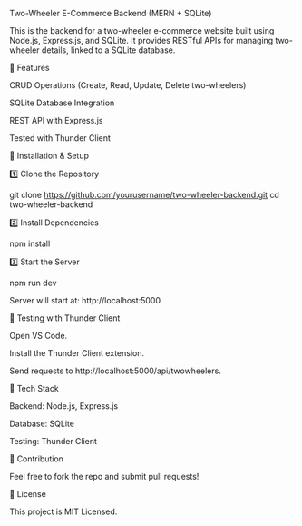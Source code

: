 Two-Wheeler E-Commerce Backend (MERN + SQLite)

This is the backend for a two-wheeler e-commerce website built using Node.js, Express.js, and SQLite. It provides RESTful APIs for managing two-wheeler details, linked to a SQLite database.

🚀 Features

CRUD Operations (Create, Read, Update, Delete two-wheelers)

SQLite Database Integration

REST API with Express.js

Tested with Thunder Client

📌 Installation & Setup

1️⃣ Clone the Repository

git clone https://github.com/yourusername/two-wheeler-backend.git
cd two-wheeler-backend

2️⃣ Install Dependencies

npm install

3️⃣ Start the Server

npm run dev

Server will start at: http://localhost:5000

📌 Testing with Thunder Client

Open VS Code.

Install the Thunder Client extension.

Send requests to http://localhost:5000/api/twowheelers.

📌 Tech Stack

Backend: Node.js, Express.js

Database: SQLite

Testing: Thunder Client

📌 Contribution

Feel free to fork the repo and submit pull requests!

📌 License

This project is MIT Licensed.

